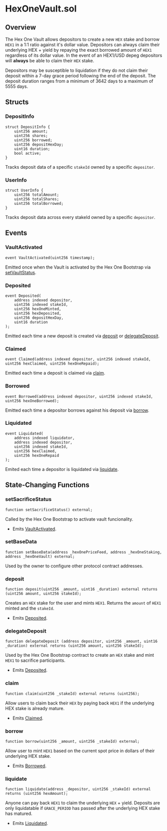 # HexOneVault.sol
## Overview
The Hex One Vault allows depositors to create a new `HEX` stake and borrow `HEX1` in a 1:1 ratio against it's dollar value. Depositors can always claim their underlying HEX + yield by repaying the exact borrowed amount of `HEX1` regardless of its dollar value. In the event of an HEX1/USD depeg depositors will **always** be able to claim their `HEX` stake.

Depositors may be susceptible to liquidation if they do not claim their deposit within a 7-day grace period following the end of the deposit. The deposit duration ranges from a minimum of 3642 days to a maximum of 5555 days.

## Structs
### DepositInfo
```solidity
struct DepositInfo {
    uint256 amount;
    uint256 shares;
    uint256 borrowed;
    uint256 depositHexDay;
    uint16 duration;
    bool active;
}
```
Tracks deposit data of a specific `stakeId` owned by a specific `depositor`.

### UserInfo
```solidity
struct UserInfo {
    uint256 totalAmount;
    uint256 totalShares;
    uint256 totalBorrowed;
}
```
Tracks deposit data across every stakeId owned by a specific `depositor`.

## Events
### VaultActivated
```solidity
event VaultActivated(uint256 timestamp);
```

Emitted once when the Vault is activated by the Hex One Bootstrap via [setVaultStatus](#setsacrificestatus).

### Deposited
```solidity
event Deposited(
    address indexed depositor,
    uint256 indexed stakeId,
    uint256 hexOneMinted,
    uint256 hexDeposited,
    uint256 depositHexDay,
    uint16 duration
);
```

Emitted each time a new deposit is created via [deposit](#deposit) or [delegateDeposit](#delegatedeposit).

### Claimed
```solidity
event Claimed(address indexed depositor, uint256 indexed stakeId, uint256 hexClaimed, uint256 hexOneRepaid);
```

Emitted each time a deposit is claimed via [claim](#claim).

### Borrowed 
```solidity
event Borrowed(address indexed depositor, uint256 indexed stakeId, uint256 hexOneBorrowed);
```

Emitted each time a depositor borrows against his deposit via [borrow](#borrow).

### Liquidated
```solidity
event Liquidated(
    address indexed liquidator,
    address indexed depositor,
    uint256 indexed stakeId,
    uint256 hexClaimed,
    uint256 hexOneRepaid
);
```

Emited each time a depositor is liquidated via [liquidate](#liquidate).

## State-Changing Functions

### setSacrificeStatus
```solidity
function setSacrificeStatus() external;
```
Called by the Hex One Bootstrap to activate vault funcionality.

* Emits [VaultActivated](#vaultactivated).

### setBaseData
```solidity
function setBaseData(address _hexOnePriceFeed, address _hexOneStaking, address _hexOneVault) external;
```

Used by the owner to configure other protocol contract addresses.

### deposit
```solidity
function deposit(uint256 _amount, uint16 _duration) external returns (uint256 amount, uint256 stakeId);
```

Creates an `HEX` stake for the user and mints `HEX1`. Returns the `amount` of `HEX1` minted and the `stakeId`.

* Emits [Deposited](#deposited).

### delegateDeposit
```solidity
function delegateDeposit (address depositor, uint256 _amount, uint16 _duration) external returns (uint256 amount, uint256 stakeId);
```

Used by the Hex One Bootstrap contract to create an `HEX` stake and mint `HEX1` to sacrifice participants.

* Emits [Deposited](#deposited).

### claim
```solidity
function claim(uint256 _stakeId) external returns (uint256);
```

Allow users to claim back their `HEX` by paying back `HEX1` if the underlying HEX stake is already mature.

* Emits [Claimed](#claimed).

### borrow
```solidity
function borrow(uint256 _amount, uint256 _stakeId) external;
```

Allow user to mint `HEX1` based on the current spot price in dollars of their underlying HEX stake.

* Emits [Borrowed](#borrowed).
  
### liquidate
```solidity
function liquidate(address _depositor, uint256 _stakeId) external returns (uint256 hexAmount);
```

Anyone can pay back `HEX1` to claim the underlying `HEX` + yield. Deposits are only liquidatable if `GRACE_PERIOD` has passed after the underlying HEX stake has matured.

* Emits [Liquidated](#liquidated).
